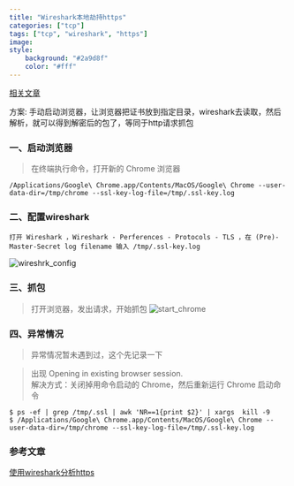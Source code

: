 ```yaml
---
title: "Wireshark本地劫持https"
categories: ["tcp"]
tags: ["tcp", "wireshark", "https"]
image: 
style:
    background: "#2a9d8f"
    color: "#fff"
---
```


[相关文章](https://www.jianshu.com/p/b3cc1299e03e)

方案: 手动启动浏览器，让浏览器把证书放到指定目录，wireshark去读取，然后解析，就可以得到解密后的包了，等同于http请求抓包

### 一、启动浏览器
> 在终端执行命令，打开新的 Chrome 浏览器
```
/Applications/Google\ Chrome.app/Contents/MacOS/Google\ Chrome --user-data-dir=/tmp/chrome --ssl-key-log-file=/tmp/.ssl-key.log
```

### 二、配置wireshark
```
打开 Wireshark ，Wireshark - Perferences - Protocols - TLS ，在 (Pre)-Master-Secret log filename 输入 /tmp/.ssl-key.log
```
![wireshrk_config](/image/wireshrk_config.png)

### 三、抓包
> 打开浏览器，发出请求，开始抓包
![start_chrome](/image/start_chrome.png)

### 四、异常情况
> 异常情况暂未遇到过，这个先记录一下

> 出现 Opening in existing browser session. \
> 解决方式：关闭掉用命令启动的 Chrome，然后重新运行 Chrome 启动命令

```
$ ps -ef | grep /tmp/.ssl | awk 'NR==1{print $2}' | xargs  kill -9
$ /Applications/Google\ Chrome.app/Contents/MacOS/Google\ Chrome --user-data-dir=/tmp/chrome --ssl-key-log-file=/tmp/.ssl-key.log
```

### 参考文章
[使用wireshark分析https](https://blog.gfkui.com/2018/03/30/%E4%BD%BF%E7%94%A8wireshark%E5%88%86%E6%9E%90https/index.html)